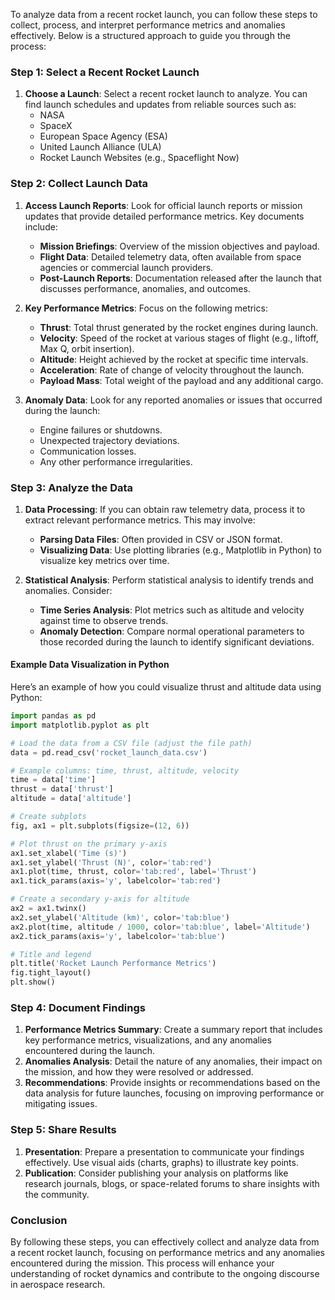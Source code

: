 To analyze data from a recent rocket launch, you can follow these steps to collect, process, and interpret performance metrics and anomalies effectively. Below is a structured approach to guide you through the process:

### Step 1: Select a Recent Rocket Launch

1. **Choose a Launch**: Select a recent rocket launch to analyze. You can find launch schedules and updates from reliable sources such as:
   - NASA
   - SpaceX
   - European Space Agency (ESA)
   - United Launch Alliance (ULA)
   - Rocket Launch Websites (e.g., Spaceflight Now)

### Step 2: Collect Launch Data

1. **Access Launch Reports**: Look for official launch reports or mission updates that provide detailed performance metrics. Key documents include:
   - **Mission Briefings**: Overview of the mission objectives and payload.
   - **Flight Data**: Detailed telemetry data, often available from space agencies or commercial launch providers.
   - **Post-Launch Reports**: Documentation released after the launch that discusses performance, anomalies, and outcomes.

2. **Key Performance Metrics**: Focus on the following metrics:
   - **Thrust**: Total thrust generated by the rocket engines during launch.
   - **Velocity**: Speed of the rocket at various stages of flight (e.g., liftoff, Max Q, orbit insertion).
   - **Altitude**: Height achieved by the rocket at specific time intervals.
   - **Acceleration**: Rate of change of velocity throughout the launch.
   - **Payload Mass**: Total weight of the payload and any additional cargo.

3. **Anomaly Data**: Look for any reported anomalies or issues that occurred during the launch:
   - Engine failures or shutdowns.
   - Unexpected trajectory deviations.
   - Communication losses.
   - Any other performance irregularities.

### Step 3: Analyze the Data

1. **Data Processing**: If you can obtain raw telemetry data, process it to extract relevant performance metrics. This may involve:
   - **Parsing Data Files**: Often provided in CSV or JSON format.
   - **Visualizing Data**: Use plotting libraries (e.g., Matplotlib in Python) to visualize key metrics over time.

2. **Statistical Analysis**: Perform statistical analysis to identify trends and anomalies. Consider:
   - **Time Series Analysis**: Plot metrics such as altitude and velocity against time to observe trends.
   - **Anomaly Detection**: Compare normal operational parameters to those recorded during the launch to identify significant deviations.

#### Example Data Visualization in Python

Here’s an example of how you could visualize thrust and altitude data using Python:

```python
import pandas as pd
import matplotlib.pyplot as plt

# Load the data from a CSV file (adjust the file path)
data = pd.read_csv('rocket_launch_data.csv')

# Example columns: time, thrust, altitude, velocity
time = data['time']
thrust = data['thrust']
altitude = data['altitude']

# Create subplots
fig, ax1 = plt.subplots(figsize=(12, 6))

# Plot thrust on the primary y-axis
ax1.set_xlabel('Time (s)')
ax1.set_ylabel('Thrust (N)', color='tab:red')
ax1.plot(time, thrust, color='tab:red', label='Thrust')
ax1.tick_params(axis='y', labelcolor='tab:red')

# Create a secondary y-axis for altitude
ax2 = ax1.twinx()  
ax2.set_ylabel('Altitude (km)', color='tab:blue')
ax2.plot(time, altitude / 1000, color='tab:blue', label='Altitude')
ax2.tick_params(axis='y', labelcolor='tab:blue')

# Title and legend
plt.title('Rocket Launch Performance Metrics')
fig.tight_layout()
plt.show()
```

### Step 4: Document Findings

1. **Performance Metrics Summary**: Create a summary report that includes key performance metrics, visualizations, and any anomalies encountered during the launch.
2. **Anomalies Analysis**: Detail the nature of any anomalies, their impact on the mission, and how they were resolved or addressed.
3. **Recommendations**: Provide insights or recommendations based on the data analysis for future launches, focusing on improving performance or mitigating issues.

### Step 5: Share Results

1. **Presentation**: Prepare a presentation to communicate your findings effectively. Use visual aids (charts, graphs) to illustrate key points.
2. **Publication**: Consider publishing your analysis on platforms like research journals, blogs, or space-related forums to share insights with the community.

### Conclusion

By following these steps, you can effectively collect and analyze data from a recent rocket launch, focusing on performance metrics and any anomalies encountered during the mission. This process will enhance your understanding of rocket dynamics and contribute to the ongoing discourse in aerospace research.